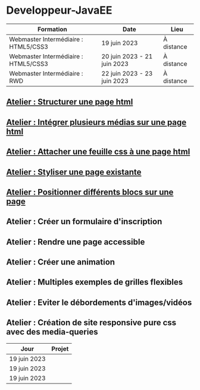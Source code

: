 # Developpeur-JavaEE

| Formation            | Date               | Lieu      |
|----------------------|--------------------|-----------|
| Webmaster Intermédiaire : HTML5/CSS3 | 19 juin 2023       | À distance |
| Webmaster Intermédiaire : HTML5/CSS3 | 20 juin 2023 - 21 juin 2023       | À distance |
| Webmaster Intermédiaire : RWD             | 22 juin 2023 - 23 juin 2023   | À distance |

## [Atelier : Structurer une page html](https://structurer-une-page-html.mohamed25100.repl.co)

## [Atelier : Intégrer plusieurs médias sur une page html](https://integrer-plusieurs-medias-sur-une-page-html.mohamed25100.repl.co/)

## [Atelier : Attacher une feuille css à une page html](https://attacher-une-feuille-css-a-une-page-html.mohamed25100.repl.co)

## [Atelier : Styliser une page existante](https://reproduire-le-template.mohamed25100.repl.co)

## [Atelier : Positionner différents blocs sur une page](https://flexboxfroggy.com/#fr)

## Atelier : Créer un formulaire d'inscription

## Atelier : Rendre une page accessible

## Atelier : Créer une animation

## Atelier : Multiples exemples de grilles flexibles

## Atelier : Eviter le débordements d'images/vidéos

## Atelier : Création de site responsive pure css avec des media-queries


| Jour            | Projet               |
|----------------------|--------------------|
| 19 juin 2023 ||
| 19 juin 2023 ||
| 19 juin 2023 ||
